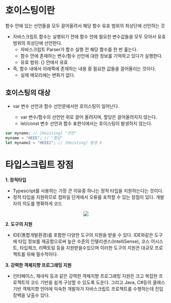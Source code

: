 # 호이스팅이란

함수 안에 있는 선언들을 모두 끌어올려서 해당 함수 유효 범위의 최상단에 선언하는 것



- 자바스크립트 함수는 실행되기 전에 함수 안에 필요한 변수값들을 모두 모아서 유효 범위의 최상단에 선언한다.
  - 자바스크립트 Parser가 함수 실행 전 해당 함수를 한 번 훑는다.
  - 함수 안에 존재하는 변수/함수 선언에 대한 정보를 기억하고 있다가 실행한다.
  - 유효 범위: {} 안에서 유효
- 즉, 함수 내에서 아래쪽에 존재하는 내용 중 필요한 값들을 끌어올리는 것이다.
  - 실제 메모리에는 변화가 없다.



## 호이스팅의 대상

- var 변수 선언과 함수 선언문에서만 호이스팅이 일어난다.

  - var 변수/함수의 선언만 위로 끌어 올려지며, 할당은 끌어올려지지 않는다.
  - let/const 변수 선언과 함수 표현식에서는 호이스팅이 발생하지 않는다.

  

```javascript
var myname; // [Hoisting] "선언"
myname = "HEEE"; // "할당"
let myname2 = "HEEE2"; // [Hoisting] 발생 X
```



# 타입스크립트 장점

**1. 정적타입**

- Typescript를 사용하는 가장 큰 이유중 하나는 정적 타입을 지원하는다는 것이다.
- 정적 타입을 지원하므로 컴파일 단게에서 오류를 포착할 수 있는 장점이 있다. 개발자의 의도를 명확하게 코드

<center>
    <img src="https://media.vlpt.us/images/daybreak/post/2820e670-8bf3-4190-8deb-e6d70299f63d/%E1%84%89%E1%85%B3%E1%84%8F%E1%85%B3%E1%84%85%E1%85%B5%E1%86%AB%E1%84%89%E1%85%A3%E1%86%BA%202020-09-03%2018.14.51.png"/>
</center>

**2. 도구의 지원**

- IDE(통합개발환경)를 포함한 다양한 도구의 지원을 받을 수 있다. IDE와같은 도구에 타입 정보를 제공함으로써 높은 수준의 인텔리센스(IntelliSense), 코스 어시스트, 타입체크, 리팩토링 등을 지원받을수있으며 이러한 도구의 지원은 대규모 프로젝트를 위해 필수적이다.

**3. 강력한 객체지향 프로그래밍 지원**

- 인터페이스, 제네릭 등과 같은 강력한 객체지향 프로그래밍 지원은 크고 복잡한 프로젝트의 코드 기반을 쉽게 구성할 수 있도록 도운다. 그리고 Java, C#등의 클래스 기반 객체지향 언어에 익숙한 개발자가 자바스크립트 프로젝트를 수행하는데 진입장벽을 낮출수 있다.